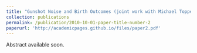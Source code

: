 ```yaml
---
title: "Gunshot Noise and Birth Outcomes (joint work with Michael Topper)"
collection: publications
permalink: /publication/2010-10-01-paper-title-number-2
paperurl: 'http://academicpages.github.io/files/paper2.pdf'
---
```

Abstract available soon.
